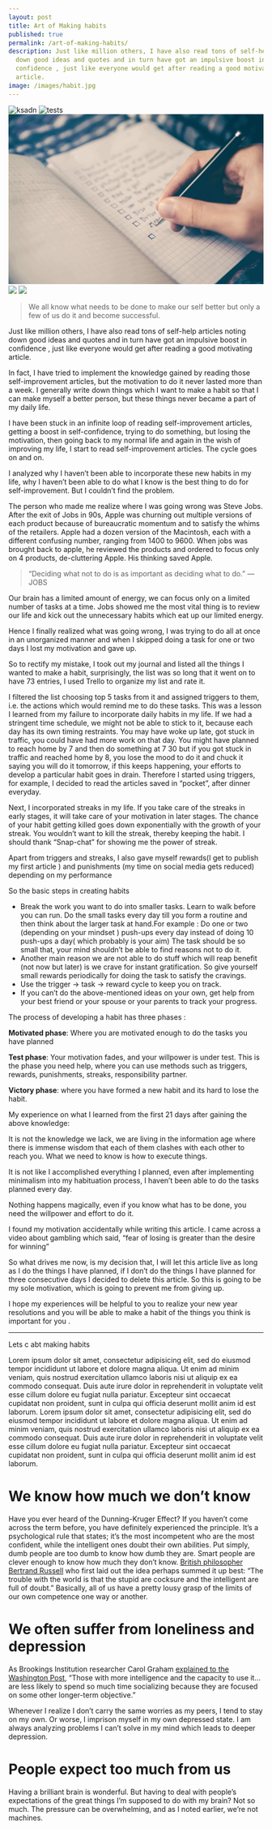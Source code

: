 ```yaml
---
layout: post
title: Art of Making habits
published: true
permalink: /art-of-making-habits/
description: Just like million others, I have also read tons of self-help articles noting
  down good ideas and quotes and in turn have got an impulsive boost in
  confidence , just like everyone would get after reading a good motivating
  article.
image: /images/habit.jpg
---
```

![ksadn]({{site.baseurl}}/_posts/habit(1).jpeg)
![tests]({{site.url}}/images/habit.jpg)
![](images/habit.jpg)
![](posts/habit(1).jpeg)
![]({{site.url}}/images/habit.jpg)

> We all know what needs to be done to make our self better but only a few of us do it and become successful.

Just like million others, I have also read tons of self-help articles noting down good ideas and quotes and in turn have got an impulsive boost in confidence , just like everyone would get after reading a good motivating article.

In fact, I have tried to implement the knowledge gained by reading those self-improvement articles, but the motivation to do it never lasted more than a week. I generally write down things which I want to make a habit so that I can make myself a better person, but these things never became a part of my daily life.

I have been stuck in an infinite loop of reading self-improvement articles, getting a boost in self-confidence, trying to do something, but losing the motivation, then going back to my normal life and again in the wish of improving my life, I start to read self-improvement articles. The cycle goes on and on.

I analyzed why I haven’t been able to incorporate these new habits in my life, why I haven’t been able to do what I know is the best thing to do for self-improvement. But I couldn’t find the problem.

The person who made me realize where I was going wrong was Steve Jobs. After the exit of Jobs in 90s, Apple was churning out multiple versions of each product because of bureaucratic momentum and to satisfy the whims of the retailers. Apple had a dozen version of the Macintosh, each with a different confusing number, ranging from 1400 to 9600. When jobs was brought back to apple, he reviewed the products and ordered to focus only on 4 products, de-cluttering Apple. His thinking saved Apple.

> “Deciding what not to do is as important as deciding what to do.” — JOBS

Our brain has a limited amount of energy, we can focus only on a limited number of tasks at a time. Jobs showed me the most vital thing is to review our life and kick out the unnecessary habits which eat up our limited energy.

Hence I finally realized what was going wrong, I was trying to do all at once in an unorganized manner and when I skipped doing a task for one or two days I lost my motivation and gave up.

So to rectify my mistake, I took out my journal and listed all the things I wanted to make a habit, surprisingly, the list was so long that it went on to have 73 entries, I used Trello to organize my list and rate it.

I filtered the list choosing top 5 tasks from it and assigned triggers to them, i.e. the actions which would remind me to do these tasks. This was a lesson I learned from my failure to incorporate daily habits in my life. If we had a stringent time schedule, we might not be able to stick to it, because each day has its own timing restraints. You may have woke up late, got stuck in traffic, you could have had more work on that day. You might have planned to reach home by 7 and then do something at 7 30 but if you got stuck in traffic and reached home by 8, you lose the mood to do it and chuck it saying you will do it tomorrow, if this keeps happening, your efforts to develop a particular habit goes in drain. Therefore I started using triggers, for example, I decided to read the articles saved in “pocket”, after dinner everyday.

Next, I incorporated streaks in my life. If you take care of the streaks in early stages, it will take care of your motivation in later stages. The chance of your habit getting killed goes down exponentially with the growth of your streak. You wouldn’t want to kill the streak, thereby keeping the habit. I should thank “Snap-chat” for showing me the power of streak.

Apart from triggers and streaks, I also gave myself rewards(I get to publish my first article ) and punishments (my time on social media gets reduced) depending on my performance

So the basic steps in creating habits

*   Break the work you want to do into smaller tasks. Learn to walk before you can run. Do the small tasks every day till you form a routine and then think about the larger task at hand.For example : Do one or two (depending on your mindset ) push-ups every day instead of doing 10 push-ups a day( which probably is your aim) The task should be so small that, your mind shouldn’t be able to find reasons not to do it.
*   Another main reason we are not able to do stuff which will reap benefit (not now but later) is we crave for instant gratification. So give yourself small rewards periodically for doing the task to satisfy the cravings.
*   Use the trigger → task → reward cycle to keep you on track.
*   If you can’t do the above-mentioned ideas on your own, get help from your best friend or your spouse or your parents to track your progress.

The process of developing a habit has three phases :

**Motivated phase**: Where you are motivated enough to do the tasks you have planned

**Test phase**: Your motivation fades, and your willpower is under test. This is the phase you need help, where you can use methods such as triggers, rewards, punishments, streaks, responsibility partner.

**Victory phase**: where you have formed a new habit and its hard to lose the habit.

My experience on what I learned from the first 21 days after gaining the above knowledge:

It is not the knowledge we lack, we are living in the information age where there is immense wisdom that each of them clashes with each other to reach you. What we need to know is how to execute things.

It is not like I accomplished everything I planned, even after implementing minimalism into my habituation process, I haven’t been able to do the tasks planned every day.

Nothing happens magically, even if you know what has to be done, you need the willpower and effort to do it.

I found my motivation accidentally while writing this article. I came across a video about gambling which said, “fear of losing is greater than the desire for winning”

So what drives me now, is my decision that, I will let this article live as long as I do the things I have planned, if I don’t do the things I have planned for three consecutive days I decided to delete this article. So this is going to be my sole motivation, which is going to prevent me from giving up.

I hope my experiences will be helpful to you to realize your new year resolutions and you will be able to make a habit of the things you think is important for you .

------------------------------------

Lets c abt making habits

Lorem ipsum dolor sit amet, consectetur adipisicing elit, sed do eiusmod
tempor incididunt ut labore et dolore magna aliqua. Ut enim ad minim veniam,
quis nostrud exercitation ullamco laboris nisi ut aliquip ex ea commodo
consequat. Duis aute irure dolor in reprehenderit in voluptate velit esse
cillum dolore eu fugiat nulla pariatur. Excepteur sint occaecat cupidatat non
proident, sunt in culpa qui officia deserunt mollit anim id est laborum.
Lorem ipsum dolor sit amet, consectetur adipisicing elit, sed do eiusmod
tempor incididunt ut labore et dolore magna aliqua. Ut enim ad minim veniam,
quis nostrud exercitation ullamco laboris nisi ut aliquip ex ea commodo
consequat. Duis aute irure dolor in reprehenderit in voluptate velit esse
cillum dolore eu fugiat nulla pariatur. Excepteur sint occaecat cupidatat non
proident, sunt in culpa qui officia deserunt mollit anim id est laborum.

# We know how much we don’t know

Have you ever heard of the Dunning-Kruger Effect? If you haven’t come across the term before, you have definitely experienced the principle. It’s a psychological rule that states; it’s the most incompetent who are the most confident, while the intelligent ones doubt their own abilities. Put simply, dumb people are too dumb to know how dumb they are. Smart people are clever enough to know how much they don’t know. [British philosopher Bertrand Russell](https://en.m.wikipedia.org/wiki/Bertrand_Russell) who first laid out the idea perhaps summed it up best: “The trouble with the world is that the stupid are cocksure and the intelligent are full of doubt.” Basically, all of us have a pretty lousy grasp of the limits of our own competence one way or another.

# We often suffer from loneliness and depression
As Brookings Institution researcher Carol Graham [explained to the Washington Post](https://www.washingtonpost.com/news/wonk/wp/2016/03/18/why-smart-people-are-better-off-with-fewer-friends/?utm_term=.120dd32c018e), “Those with more intelligence and the capacity to use it… are less likely to spend so much time socializing because they are focused on some other longer-term objective.”

Whenever I realize I don’t carry the same worries as my peers, I tend to stay on my own. Or worse, I imprison myself in my own depressed state. I am always analyzing problems I can’t solve in my mind which leads to deeper depression.

# People expect too much from us

Having a brilliant brain is wonderful. But having to deal with people’s expectations of the great things I’m supposed to do with my brain? Not so much. The pressure can be overwhelming, and as I noted earlier, we’re not machines.
